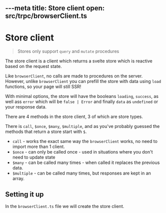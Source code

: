 ---meta
title: Store client
open: src/trpc/browserClient.ts
---

# Store client
> Stores only support `query` and `mutate` procedures

The store client is a client which returns a svelte store which is reactive based on the request state.

Like `browserClient`, no calls are made to procedures on the server. However, unlike `browserClient` you can prefill the store with data using `load` functions, so your page will still SSR!

With minimal options, the store will have the booleans `loading`, `success`, as well ass `error` which will be `false | Error` and finally `data`  as `undefined` or your response data.

There are 4 methods in the store client, 3 of which are store types.

There is `call`, `$once`, `$many`, `$multiple`, and as you've probably guessed the methods that return a store start with `$`.

- `call` - works the exact same way the `browserClient` works, no need to import more than 1 client.
- `$once` - can only be called once - used in situations where you don't need to update state
- `$many` - can be called many times - when called it replaces the previous data.
- `$multiple` - can be called many times, but responses are kept in an array.

## Setting it up

In the `browserClient.ts` file we will create the store client.

